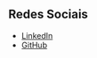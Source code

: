 ## Redes Sociais

- [LinkedIn](https://www.linkedin.com/in/elias-martins-dos-reis-43b941b8?utm_source=share&utm_campaign=share_via&utm_content=profile&utm_medium=android_app)
- [GitHub](https://github.com/EliasMartins007)
